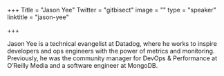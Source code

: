 +++
Title = "Jason Yee"
Twitter = "gitbisect"
image = ""
type = "speaker"
linktitle = "jason-yee"

+++

Jason Yee is a technical evangelist at Datadog, where he works to inspire developers and ops engineers with the power of metrics and monitoring. Previously, he was the community manager for DevOps & Performance at O’Reilly Media and a software engineer at MongoDB.